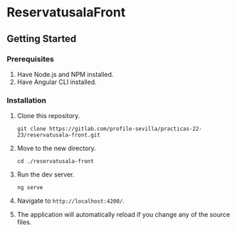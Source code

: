 # ReservatusalaFront

## Getting Started

### Prerequisites
1. Have Node.js and NPM installed.
2. Have Angular CLI installed.

### Installation
1. Clone this repository.
   ```shell
   git clone https://gitlab.com/profile-sevilla/practicas-22-23/reservatusala-front.git
   ```
2. Move to the new directory.
   ```shell
   cd ./reservatusala-front
   ```
3. Run the dev server.
   ```shell
   ng serve
   ```
4. Navigate to `http://localhost:4200/`. 

5. The application will automatically reload if you change any of the source files.

